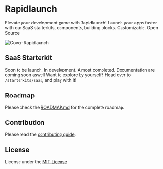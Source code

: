 # Rapidlaunch
Elevate your development game with Rapidlaunch! Launch your apps faster with our SaaS starterkits, components, building blocks. Customizable. Open Source.

![Cover-Rapidlaunch](https://utfs.io/f/4ae0ddb1-4260-46f5-aa7c-70408cc192b9-aadavt.png)

## SaaS Starterkit

Soon to be launch, In development, Almost completed.
Documentation are coming soon aswell
Want to explore by yourself? Head over to `/starterkits/saas`, and play with it!

## Roadmap 

Please check the [ROADMAP.md](https://github.com/alifarooq9/rapidlaunch/blob/main/ROADMAP.md) for the complete roadmap.

## Contribution

Please read the [contributing guide](https://github.com/alifarooq9/rapidlaunch/blob/main/CONTRIBUTING.md).

## License

License under the [MIT License](https://github.com/alifarooq9/rapidlaunch/blob/main/LICENSE.md)
